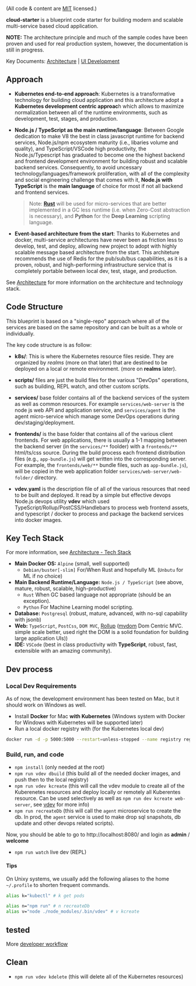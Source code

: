 (All code & content are [MIT](https://opensource.org/licenses/MIT) licensed.)

**cloud-starter** is a blueprint code starter for building modern and scalable multi-service based cloud application. 

**NOTE:** The architecture principle and much of the sample codes have been proven and used for real production system, however, the documentation is still in progress. 

Key Documents: [Architecture](doc/arch.md) | [UI Development](doc/ui.md)

## Approach

- **Kubernetes end-to-end approach**: Kubernetes is a transformative technology for building cloud application and this architecture adopt a **Kubernetes development centric approac**h which allows to maximize normalization between all of the runtime environments, such as development, test, stages, and production. 

- **Node.js / TypeScript as the main runtime/language**: Between Google dedication to make V8 the best in class javascript runtime for backend services, Node.js/npm ecosystem maturity (i.e., libaries volume and quality), and TypeScript/VSCode high productivity, the Node.js/Typescript has graduated to become one the highest backend and frontend development environment for building robust and scalable backend services. Consequently, to avoid uncessary technology/languages/framework proliferation, with all of the complexity and social engineering challenge that comes with it, **Node.js with TypeScript** is the **main language** of choice for most if not all backend and frontend services.
    > Note: **[Rust](https://rust-lang.org/)** will be used for micro-services that are better implemented in a GC less runtime (i.e. when Zero-Cost abstraction is necessary), and **Python** for the **Deep Learning** scripting language. 

- **Event-based architecture from the start**: Thanks to Kubernetes and docker, multi-service architectures have never been as friction less to develop, test, and deploy, allowing new project to adopt with highly scalable message based architecture from the start. This architeture recommends the use of Redis for the pub/sub/bus capabilities, as it is a proven, robust, and high-performing infrastructure service that is completely portable between local dev, test, stage, and production. 


See [Architecture](doc/arch.md) for more information on the architecture and technology stack.

## Code Structure

This blueprint is based on a "single-repo" approach where all of the services are based on the same repository and can be built as a whole or individually. 

The key code structure is as follow: 

- **k8s/**: This is where the Kubernetes resource files reside. They are organized by *realms* (more on that later) that are destined to be deployed on a local or remote environment. (more on **realms** later). 

- **scripts/** files are just the build files for the various "DevOps" operations, such as building, REPL watch, and other custom scripts. 

- **services/** base folder contains all of the backend services of the system as well as common resources. For example `services/web-server` is the node js web API and application service, and `services/agent` is the agent micro-service which manage some DevOps operations during dev/staging/deployment. 

- **frontends/** is the base folder that contains all of the various client frontends. For web applications, there is usually a 1-1 mapping between the backend server (in the `services/**` foolder) with a `frontends/**` html/ts/css source.  During the build process each frontend distribution files (e.g., `app-bundle.js`) will get written into the corresponding server. For example, the `frontends/web/**` bundle files, such as `app-bundle.js`), will be copied in the web application folder `services/web-server/web-folder/` directory.

- **vdev.yaml** is the description file of all of the various resources that need to be built and deployed. It read by a simple but effective devops Node.js devops utility **vdev** which used TypeScript/Rollup/PostCSS/Handlebars to process web frontend assets, and typescript / docker to process and package the backend services into docker images. 


## Key Tech Stack

For more information, see [Architecture - Tech Stack](doc/arch.md#TechStack)

- **Main Docker OS:** `Alpine` (small, well supported)
  - `Debian/buster[-slim]` For/When Rust and hopefully ML (`Unbutu` for ML if no choice)
- **Main Backend Runtime/Language:** `Node.js / TypeScript` (see above, mature, robust, scalable, high-productive)
  - `Rust` When GC based language not appropriate (should be an exception). 
  - `Python` For Machine Learning model scripting.
- **Database:** `Postgresql` (robust, mature, advanced, with no-sql capability with jsonb)
- **Web:** `TypeScript`, `PostCss`, `DOM MVC`, [Rollup](https://www.npmjs.com/package/rollup) ([mvdom](https://github.com/mvdom/mvdom) Dom Centric MVC. simple scale better, used right the DOM is a solid foundation for building large application UIs))
- **IDE:** `VSCode` (best in class productivity with **TypeScript**, robust, fast, extensible with an amazing community). 


## Dev process

### Local Dev Requirements

As of now, the development environment has been tested on Mac, but it should work on Windows as well. 

- Install **Docker** for Mac **with Kubernetes** (Windows system with Docker for Windows with Kubernetes will be supported later)
- Run a local docker registry with (for the Kubernetes local dev)

```sh
docker run -d -p 5000:5000 --restart=unless-stopped --name registry registry
```

### Build, run, and code

- `npm install` (only needed at the root)
- `npm run vdev dbuild` (this build all of the needed docker images, and push then to the local registry)
- `npm run vdev kcreate` (this will call the vdev module to create all of the Kuberenetes resources and deploy locally or remotely all Kuberentes resource. Can be used selectively as well as `npm run dev kcreate web-server`, see [vdev](https://github.com/BriteSnow/node-vdev) for more info)
- `npm run recreateDb` (this will call the `agent` microservice to create the db. In prod, the `agent` service is used to make drop sql snapshots, db update and other devops related scripts). 

Now, you should be able to go to http://localhost:8080/ and login as **admin** / **welcome**

- `npm run watch` live dev (REPL) 

#### Tips
On Unixy systems, we usually add the following aliases to the home `~/.profile` to shorten frequent commands.

```sh
alias k="kubectl" # k get pods

alias n="npm run" # n recreateDb
alias v="node ./node_modules/.bin/vdev" # v kcreate
```

## tested

More [developer workflow](doc/dev.md)

## Clean

- `npm run vdev kdelete` (this will delete all of the Kubernetes resources)

